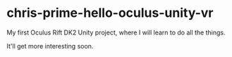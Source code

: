 chris-prime-hello-oculus-unity-vr
=================================

My first Oculus Rift DK2 Unity project, where I will learn to do all the things.  

It'll get more interesting soon.  
